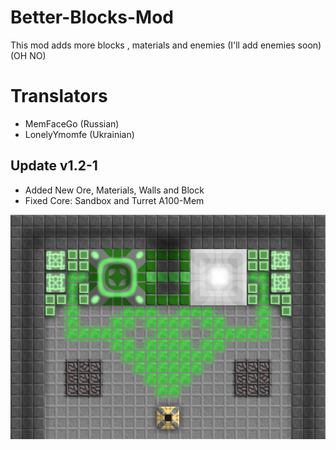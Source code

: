 # Better-Blocks-Mod
This mod adds more blocks , materials and enemies (I'll add enemies soon) (OH NO)

# Translators
- MemFaceGo (Russian)
- LonelyYmomfe (Ukrainian)

## Update v1.2-1
- Added New Ore, Materials, Walls and Block
- Fixed Core: Sandbox and Turret A100-Mem

![Logo](sprites/Screenshot_394.png)
